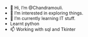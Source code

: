 - 👋 Hi, I’m @Chandramouli.
- 👀 I’m interested in exploring things.
- 🌱 I’m currently learning IT stuff.
- Learnt python 
- 📫 Working with sql and Tkinter

<!---
Chandramouli345/Chandramouli345 is a ✨ special ✨ repository because its `README.md` (this file) appears on your GitHub profile.
You can click the Preview link to take a look at your changes.
--->
